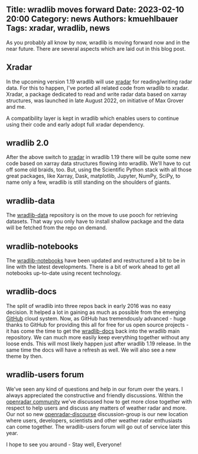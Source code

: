 Title: wradlib moves forward
Date: 2023-02-10 20:00
Category: news
Authors: kmuehlbauer
Tags: xradar, wradlib, news
---

As you probably all know by now, wradlib is moving forward now and in the near future. There are several aspects which 
are laid out in this blog post.

## Xradar

In the upcoming version 1.19 wradlib will use [xradar](https://docs.openradarscience.org/projects/xradar) for reading/writing 
radar data. For this to happen, I've ported all related code from wradlib to xradar. Xradar, a package dedicated to read 
and write radar data based on xarray structures, was launched in late August 2022, on initiative of Max Grover and me.

A compatibility layer is kept in wradlib which enables users to continue using their code and early adopt full xradar 
dependency.

## wradlib 2.0

After the above switch to [xradar](https://docs.openradarscience.org/projects/xradar) in wradlib 1.19 there will be quite 
some new code based on xarray data structures flowing into wradlib. We'll have to cut off some old braids, too. But, 
using the Scientific Python stack with all those great packages, like Xarray, Dask, matplotlib, Jupyter, NumPy, SciPy, 
to name only a few, wradlib is still standing on the shoulders of giants.

## wradlib-data

The [wradlib-data](https://github.com/wradlib/wradlib-data) repository is on the move to use pooch for retrieving datasets. 
That way you only have to install shallow package and the data will be fetched from the repo on demand. 

## wradlib-notebooks

The [wradlib-notebooks](https://github.com/wradlib/wradlib-notebooks) have been updated and restructured a bit to be in 
line with the latest developments. There is a bit of work ahead to get all notebooks up-to-date using recent technology.

## wradlib-docs

The split of wradlib into three repos back in early 2016 was no easy decision. It helped a lot in gaining as much 
as possible from the emerging [GitHub](https://github.com) cloud system. Now, as GitHub has tremendously advanced - huge
thanks to GitHub for providing this all for free for us open source projects - it has come the time to get the 
[wradlib-docs](https://github.com/wradlib/wradlib-docs) back into the wradlib main repository. We can much more easily 
keep everything together without any loose ends. This will most likely happen just after wradlib 1.19 release. In the 
same time the docs will have a refresh as well. We will also see a new theme by then.
    
## wradlib-users forum

We've seen any kind of questions and help in our forum over the years. I always appreciated the constructive and friendly
discussions. Within the [openradar community](https://openradarscience.org/) we've discussed how to get more close 
together with respect to help users and discuss any matters of weather radar and more. Our not so new 
[openradar-discourse](https://openradar.discourse.group/) discussion-group is our new location where users, 
developers, scientists and other weather radar enthusiasts can come together. The wradlib-users forum will go out of 
service later this year. 

I hope to see you around - Stay well, Everyone!
